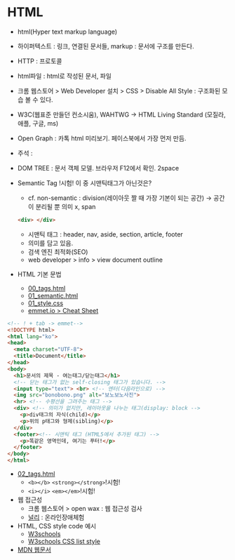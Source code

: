 # HTML

* html(Hyper text markup language)
* 하이퍼텍스트 : 링크, 연결된 문서들, markup : 문서에 구조를 만든다.
* HTTP : 프로토콜
* html파일 : html로 작성된 문서, 파일
* 크롬 웹스토어 > Web Developer 설치 > CSS > Disable All Style : 구조화된 모습 볼 수 있다.
* W3C(웹표준 만들던 컨소시움), WAHTWG -> HTML Living Standard (모질라, 애플, 구글, ms)



* Open Graph : 카톡 html 미리보기. 페이스북에서 가장 먼저 만듬.

* 주석 : <!-- 내 용 -->

* DOM TREE : 문서 객체 모델. 브라우저 F12에서 확인. 2space

* Semantic Tag !시험! 이 중 시맨틱태그가 아닌것은?

  * cf. non-semantic : division(레이아웃 짤 때 가장 기본이 되는 공간) -> 공간이 분리될 뿐 의미 x, span

  ```html
  <div> </div>
  ```

  * 시맨틱 태그 : header, nav, aside, section, article, footer
  * 의미를 담고 있음.
  * 검색 엔진 최적화(SEO)
  * web developer > info > view document outline

* HTML 기본 문법

  * [00_tags.html](00_tags.html)
  * [01_semantic.html](01_semantic.html)
  * [01_style.css](01_style.css)
  * [emmet.io > Cheat Sheet](https://docs.emmet.io/cheat-sheet/)

```html
<!-- ! + tab -> emmet-->
<!DOCTYPE html>
<html lang="ko">
<head>
  <meta charset="UTF-8">
  <title>Document</title>
</head>
<body>
  <h1>문서의 제목 - 여는태그/닫는태그</h1>
  <!-- 닫는 태그가 없는 self-closing 태그가 있습니다. -->
  <input type="text"> <br> <!-- 엔터(다음라인으로) -->
  <img src="bonobono.png" alt="보노보노사진">
  <hr> <!-- 수평선을 그려주는 태그 -->
  <div> <!-- 의미가 없지만, 레이아웃을 나누는 태그(display: block -->
    <p>div태그의 자식(child)</p>
    <p>위의 p태그와 형제(sibling)</p>
  </div>
  <footer><!-- 시맨틱 태그 (HTML5에서 추가된 태그) -->
    <p>똑같은 영역인데, 여기는 푸터!</p>
  </footer>
</body>
</html>  
```

* [02_tags.html](02_tags.html)
  * `<b></b>` `<strong></strong>`!시험!
  * `<i></i>` `<em></em>`!시험!
* 웹 접근성
  * 크롬 웹스토어  > open wax : 웹 접근성 검사
  * [널리](https://nuli.navercorp.com/) : 온라인장애체험
* HTML, CSS style code 예시 
  * [W3schools](https://www.w3schools.com/html/html_lists.asp)
  * [W3schools CSS list style](https://www.w3schools.com/cssref/pr_list-style-type.asp)
* [MDN 웹문서](https://developer.mozilla.org/ko/docs/Web)